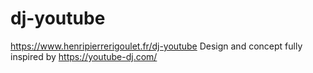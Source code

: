 # dj-youtube
https://www.henripierrerigoulet.fr/dj-youtube
Design and concept fully inspired by https://youtube-dj.com/
